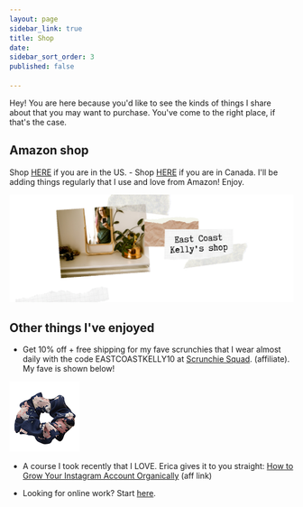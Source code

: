 ```yaml
---
layout: page
sidebar_link: true
title: Shop
date: 
sidebar_sort_order: 3
published: false

---
```

Hey! You are here because you'd like to see the kinds of things I share about that you may want to purchase. You've come to the right place, if that's the case.

## Amazon shop

Shop [HERE](www.amazon.com/shop/eastcoastkelly) if you are in the US.     -     Shop [HERE](www.amazon.ca/shop/eastcoastkelly) if you are in Canada.   I'll be adding things regularly that I use and love from Amazon! Enjoy.

![A picture of me in the mirror. Amazon shop image.](/assets/img/20200606_151056_0000.png "amazonshopimage")

## Other things I've enjoyed

* Get 10% off + free shipping for my fave scrunchies that I wear almost daily with the code EASTCOASTKELLY10 at [Scrunchie Squad](https://www.scrunchiesquad.com/). (affiliate). My fave is shown below!

![A picture of my favourite scrunchie. Navy with flowers.](/assets/img/10_2019-new-chiffon-printing-hair-scrunchies-ponytail-holder-soft-stretchy-hair-ties-elastics-hair-bands-for-removebg-preview_539796bc-cfcd-42cb-8ac3-711d4cb2a153_1024x1024.png "scrunchie")

* A course I took recently that I LOVE. Erica gives it to you straight: [How to Grow Your Instagram Account Organically](https://digital.mombreak.ca/howigrewmyinstagram/26mcq) (aff link)


* Looking for online work? Start [here](https://forms.gle/v11JEewD81mxsUyf6).